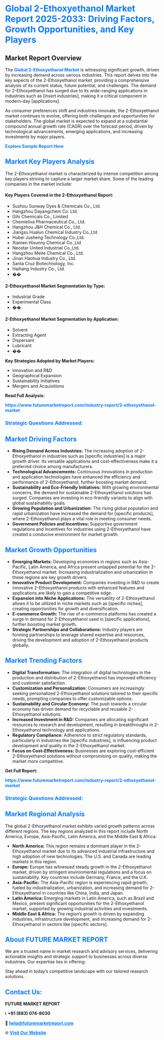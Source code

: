 <h1 style="color: #007BFF;">Global 2-Ethoxyethanol Market Report 2025-2033: Driving Factors, Growth Opportunities, and Key Players</h1>

<section id="overview">
<h2>Market Report Overview</h2>
<p>The <a href="https://www.futuremarketreport.com/industry-report/2-ethoxyethanol-market" style="color: #007BFF; text-decoration: none;"><strong>Global 2-Ethoxyethanol Market</strong></a> is witnessing significant growth, driven by increasing demand across various industries. This report delves into the key aspects of the 2-Ethoxyethanol market, providing a comprehensive analysis of its current status, future potential, and challenges. The demand for 2-Ethoxyethanol has surged due to its wide-ranging applications in industries such as [insert industries], making it a critical component in modern-day [applications].</p>
<p>As consumer preferences shift and industries innovate, the 2-Ethoxyethanol market continues to evolve, offering both challenges and opportunities for stakeholders. The global market is expected to expand at a substantial compound annual growth rate (CAGR) over the forecast period, driven by technological advancements, emerging applications, and increasing investments by major players.</p>
</section>

<section id="overview">
<p><a href="https://www.futuremarketreport.com/request-sample/reportId=117147" style="color: #007BFF; text-decoration: none;"><strong>Explore Sample Report Here</strong></a></p>
</section>

<section id="key-players">
<h2 style="color: #007BFF;">Market Key Players Analysis</h2>
<p>The 2-Ethoxyethanol market is characterized by intense competition among key players striving to capture a larger market share. Some of the leading companies in the market include:</p>
<h4>Key Players Covered in the 2-Ethoxyethanol Report:</h4>
<ul><li>Suzhou Sunway Dyes &amp; Chemicals Co., Ltd.</li><li>Hangzhou Dayangchem Co. Ltd.</li><li>Gihi Chemicals Co., Limited</li><li>Chemieliva Pharmaceutical Co., Ltd.</li><li>Hangzhou J&amp;H Chemical Co., Ltd.</li><li>Jiangsu Hualun Chemical Industry Co.,Ltd</li><li>Hubei Jusheng Technology Co.,Ltd.</li><li>Xiamen Hisunny Chemical Co.,Ltd</li><li>Neostar United Industrial Co.,Ltd.</li><li>Hangzhou Meite Chemical Co., Ltd.</li><li>Jinan Haohua Industry Co., Ltd.</li><li>Santa Cruz Biotechnology, Inc.</li><li>Haihang Industry Co., Ltd.</li><li>��</li></ul>
<h4>2-Ethoxyethanol Market Segmentation by Type:</h4>
<ul><li>Industrial Grade</li><li>Experimental Class</li><li>��</li></ul>

<h4>2-Ethoxyethanol Market Segmentation by Application:</h4>
<ul><li>Solvent</li><li>Extracting Agent</li><li>Dispersant</li><li>Lubricant</li><li>��</li></ul>
<p><strong>Key Strategies Adopted by Market Players:</strong></p>
<ul>
<li>Innovation and R&D</li>
<li>Geographical Expansion</li>
<li>Sustainability Initiatives</li>
<li>Mergers and Acquisitions</li>
</ul>
</section>

<section>
<p><strong>Read Full Analysis: </strong></p><a href="https://www.futuremarketreport.com/industry-report/2-ethoxyethanol-market" style="color: #007BFF; text-decoration: none;"><strong>https://www.futuremarketreport.com/industry-report/2-ethoxyethanol-market</strong></a>
<h3 style="color: #007BFF;">Strategic Questions Addressed:</h3>
</section>

<section id="driving-factors">
<h2 style="color: #007BFF;">Market Driving Factors</h2>
<ul>
<li><strong>Rising Demand Across Industries:</strong> The increasing adoption of 2-Ethoxyethanol in industries such as [specific industries] is a major growth driver. Its versatile applications and cost-effectiveness make it a preferred choice among manufacturers.</li>
<li><strong>Technological Advancements:</strong> Continuous innovations in production and application technologies have enhanced the efficiency and performance of 2-Ethoxyethanol, further boosting market demand.</li>
<li><strong>Sustainability and Eco-Friendly Initiatives:</strong> With growing environmental concerns, the demand for sustainable 2-Ethoxyethanol solutions has surged. Companies are investing in eco-friendly variants to align with global sustainability goals.</li>
<li><strong>Growing Population and Urbanization:</strong> The rising global population and rapid urbanization have increased the demand for [specific products], where 2-Ethoxyethanol plays a vital role in meeting consumer needs.</li>
<li><strong>Government Policies and Incentives:</strong> Supportive government regulations and incentives for industries using 2-Ethoxyethanol have created a conducive environment for market growth.</li>
</ul>
</section>

<section id="growth-opportunities">
<h2 style="color: #007BFF;">Market Growth Opportunities</h2>
<ul>
<li><strong>Emerging Markets:</strong> Developing economies in regions such as Asia-Pacific, Latin America, and Africa present untapped potential for the 2-Ethoxyethanol market. Increasing industrialization and urbanization in these regions are key growth drivers.</li>
<li><strong>Innovative Product Development:</strong> Companies investing in R&D to create innovative 2-Ethoxyethanol products with enhanced features and applications are likely to gain a competitive edge.</li>
<li><strong>Expansion into Niche Applications:</strong> The versatility of 2-Ethoxyethanol allows it to be utilized in niche markets such as [specific niches], creating opportunities for growth and diversification.</li>
<li><strong>E-commerce Growth:</strong> The rise of e-commerce platforms has created a surge in demand for 2-Ethoxyethanol used in [specific applications], further boosting market growth.</li>
<li><strong>Strategic Partnerships and Collaborations:</strong> Industry players are forming partnerships to leverage shared expertise and resources, driving the development and adoption of 2-Ethoxyethanol products globally.</li>
</ul>
</section>

<section id="trending-factors">
<h2 style="color: #007BFF;">Market Trending Factors</h2>
<ul>
<li><strong>Digital Transformation:</strong> The integration of digital technologies in the production and distribution of 2-Ethoxyethanol has improved efficiency and customer satisfaction.</li>
<li><strong>Customization and Personalization:</strong> Consumers are increasingly seeking personalized 2-Ethoxyethanol solutions tailored to their specific needs, prompting companies to offer customizable options.</li>
<li><strong>Sustainability and Circular Economy:</strong> The push towards a circular economy has driven demand for recyclable and reusable 2-Ethoxyethanol solutions.</li>
<li><strong>Increased Investment in R&D:</strong> Companies are allocating significant resources to research and development, resulting in breakthroughs in 2-Ethoxyethanol technology and applications.</li>
<li><strong>Regulatory Compliance:</strong> Adherence to strict regulatory standards, particularly in industries like [specific industries], is influencing product development and quality in the 2-Ethoxyethanol market.</li>
<li><strong>Focus on Cost-Effectiveness:</strong> Businesses are exploring cost-efficient 2-Ethoxyethanol solutions without compromising on quality, making the market more competitive.</li>
</ul>
</section>

<section>
<p><strong>Get Full Report: </strong></p><a href="https://www.futuremarketreport.com/industry-report/2-ethoxyethanol-market" style="color: #007BFF; text-decoration: none;"><strong>https://www.futuremarketreport.com/industry-report/2-ethoxyethanol-market</strong></a>
<h3 style="color: #007BFF;">Strategic Questions Addressed:</h3>
</section>


<section id="regional-analysis">
<h2 style="color: #007BFF;">Market Regional Analysis</h2>
<p>The global 2-Ethoxyethanol market exhibits varied growth patterns across different regions. The key regions analyzed in this report include North America, Europe, Asia-Pacific, Latin America, and the Middle East & Africa:</p>
<ul>
<li><strong>North America:</strong> This region remains a dominant player in the 2-Ethoxyethanol market due to its advanced industrial infrastructure and high adoption of new technologies. The U.S. and Canada are leading markets in this region.</li>
<li><strong>Europe:</strong> Europe has witnessed steady growth in the 2-Ethoxyethanol market, driven by stringent environmental regulations and a focus on sustainability. Key countries include Germany, France, and the U.K.</li>
<li><strong>Asia-Pacific:</strong> The Asia-Pacific region is experiencing rapid growth, fueled by industrialization, urbanization, and increasing demand for 2-Ethoxyethanol in countries like China, India, and Japan.</li>
<li><strong>Latin America:</strong> Emerging markets in Latin America, such as Brazil and Mexico, present significant opportunities for the 2-Ethoxyethanol market, supported by growing industrial activities and investments.</li>
<li><strong>Middle East & Africa:</strong> The region’s growth is driven by expanding industries, infrastructure development, and increasing demand for 2-Ethoxyethanol in sectors like [specific sectors].</li>
</ul>
</section>

<footer>
<h2 style="color: #007BFF;">About FUTURE MARKET REPORT</h2>
<p>We are a trusted name in market research and advisory services, delivering actionable insights and strategic support to businesses across diverse industries. Our expertise lies in offering:</p>

<p>Stay ahead in today’s competitive landscape with our tailored research solutions.</p>

<h2 style="color: #007BFF;">Contact Us:</h2>
<p><strong>FUTURE MARKET REPORT</strong></p>
<p>📞 <strong>+91 (883) 074-8030</strong></p>
<p>📧 <strong><a href="mailto:help@futuremarketreport.com" style="color: #007BFF;">help@futuremarketreport.com</a></strong></p>
<p>🌐 <strong><a href="https://www.futuremarketreport.com/" style="color: #007BFF;">Visit Our Website</a></strong></p>
</footer>